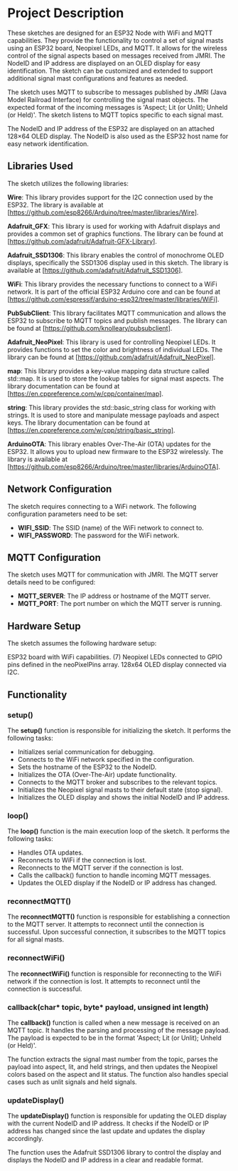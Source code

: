 # Project Description
These sketches are designed for an ESP32 Node with WiFi and MQTT capabilities. They provide the functionality to control a set of signal masts using an ESP32 board, Neopixel LEDs, and MQTT. It allows for the wireless control of the signal aspects based on messages received from JMRI. The NodeID and IP address are displayed on an OLED display for easy identification. The sketch can be customized and extended to support additional signal mast configurations and features as needed.

The sketch uses MQTT to subscribe to messages published by JMRI (Java Model Railroad Interface) for controlling the signal mast objects. The expected format of the incoming messages is 'Aspect; Lit (or Unlit); Unheld (or Held)'. The sketch listens to MQTT topics specific to each signal mast.

The NodeID and IP address of the ESP32 are displayed on an attached 128×64 OLED display. The NodeID is also used as the ESP32 host name for easy network identification.

## Libraries Used
The sketch utilizes the following libraries:

**Wire**: This library provides support for the I2C connection used by the ESP32. The library is available at [https://github.com/esp8266/Arduino/tree/master/libraries/Wire].

**Adafruit_GFX**: This library is used for working with Adafruit displays and provides a common set of graphics functions. The library can be found at [https://github.com/adafruit/Adafruit-GFX-Library].

**Adafruit_SSD1306**: This library enables the control of monochrome OLED displays, specifically the SSD1306 display used in this sketch. The library is available at [https://github.com/adafruit/Adafruit_SSD1306].

**WiFi**: This library provides the necessary functions to connect to a WiFi network. It is part of the official ESP32 Arduino core and can be found at [https://github.com/espressif/arduino-esp32/tree/master/libraries/WiFi].

**PubSubClient**: This library facilitates MQTT communication and allows the ESP32 to subscribe to MQTT topics and publish messages. The library can be found at [https://github.com/knolleary/pubsubclient].

**Adafruit_NeoPixel**: This library is used for controlling Neopixel LEDs. It provides functions to set the color and brightness of individual LEDs. The library can be found at [https://github.com/adafruit/Adafruit_NeoPixel].

**map**: This library provides a key-value mapping data structure called std::map. It is used to store the lookup tables for signal mast aspects. The library documentation can be found at [https://en.cppreference.com/w/cpp/container/map].

**string**: This library provides the std::basic_string class for working with strings. It is used to store and manipulate message payloads and aspect keys. The library documentation can be found at [https://en.cppreference.com/w/cpp/string/basic_string].

**ArduinoOTA**: This library enables Over-The-Air (OTA) updates for the ESP32. It allows you to upload new firmware to the ESP32 wirelessly. The library is available at [https://github.com/esp8266/Arduino/tree/master/libraries/ArduinoOTA].

## Network Configuration
The sketch requires connecting to a WiFi network. The following configuration parameters need to be set:

- **WIFI_SSID**: The SSID (name) of the WiFi network to connect to.
- **WIFI_PASSWORD**: The password for the WiFi network.

## MQTT Configuration
The sketch uses MQTT for communication with JMRI. The MQTT server details need to be configured:

- **MQTT_SERVER**: The IP address or hostname of the MQTT server.
- **MQTT_PORT**: The port number on which the MQTT server is running.

## Hardware Setup
The sketch assumes the following hardware setup:

ESP32 board with WiFi capabilities.
(7) Neopixel LEDs connected to GPIO pins defined in the neoPixelPins array.
128x64 OLED display connected via I2C.

## Functionality
### setup()
The **setup()** function is responsible for initializing the sketch. It performs the following tasks:

- Initializes serial communication for debugging.
- Connects to the WiFi network specified in the configuration.
- Sets the hostname of the ESP32 to the NodeID.
- Initializes the OTA (Over-The-Air) update functionality.
- Connects to the MQTT broker and subscribes to the relevant topics.
- Initializes the Neopixel signal masts to their default state (stop signal).
- Initializes the OLED display and shows the initial NodeID and IP address.

### loop()
The **loop()** function is the main execution loop of the sketch. It performs the following tasks:

- Handles OTA updates.
- Reconnects to WiFi if the connection is lost.
- Reconnects to the MQTT server if the connection is lost.
- Calls the callback() function to handle incoming MQTT messages.
- Updates the OLED display if the NodeID or IP address has changed.

### reconnectMQTT()
The **reconnectMQTT()** function is responsible for establishing a connection to the MQTT server. It attempts to reconnect until the connection is successful. Upon successful connection, it subscribes to the MQTT topics for all signal masts.

### reconnectWiFi()
The **reconnectWiFi()** function is responsible for reconnecting to the WiFi network if the connection is lost. It attempts to reconnect until the connection is successful.

### callback(char* topic, byte* payload, unsigned int length)
The **callback()** function is called when a new message is received on an MQTT topic. It handles the parsing and processing of the message payload. The payload is expected to be in the format 'Aspect; Lit (or Unlit); Unheld (or Held)'.

The function extracts the signal mast number from the topic, parses the payload into aspect, lit, and held strings, and then updates the Neopixel colors based on the aspect and lit status. The function also handles special cases such as unlit signals and held signals.

### updateDisplay()
The **updateDisplay()** function is responsible for updating the OLED display with the current NodeID and IP address. It checks if the NodeID or IP address has changed since the last update and updates the display accordingly.

The function uses the Adafruit SSD1306 library to control the display and displays the NodeID and IP address in a clear and readable format.







